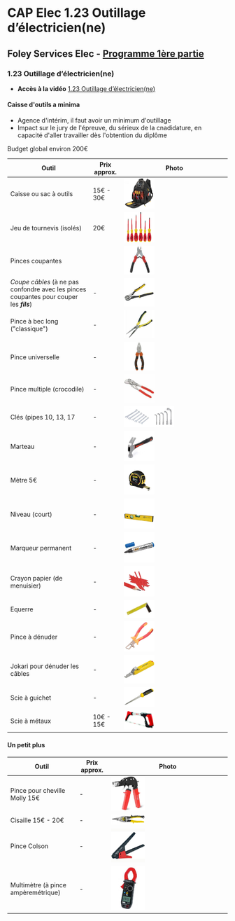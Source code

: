 # CAP Elec 1.23 Outillage d’électricien(ne)
## Foley Services Elec - [Programme 1ère partie](../1ere_partie/README.md)

### 1.23 Outillage d’électricien(ne)

- **Accès à la vidéo** [1.23 Outillage d’électricien(ne)](https://youtu.be/Uoy_TMYy3Yw)

#### Caisse d'outils a minima

- Agence d'intérim, il faut avoir un minimum d'outillage
- Impact sur le jury de l'épreuve, du sérieux de la cnadidature, en capacité d'aller travailler dès l'obtention du diplôme

Budget global environ 200€

| Outil | Prix approx. | Photo |
|-------|--------------|-------|
|Caisse ou sac à outils | 15€ - 30€ | <img src="./images/Sac_outils.jpg" width="30%"> |
| Jeu de tournevis (isolés) | 20€ | <img src="./images/Jeu_tournevis.jpeg" width="30%"> |
| Pinces coupantes |  |  <img src="./images/Pince_coupante.jpeg" width="30%">|
| *Coupe câbles* (à ne pas confondre avec les pinces coupantes pour couper les ***fils***) | - | <img src="./images/Coupe_cables.jpeg" width="30%"> |
| Pince à bec long ("classique") | - | <img src="./images/Pince_bec_long.jpeg" width="30%"> |
| Pince universelle | - | <img src="./images/Pince_universelle.jpeg" width="30%"> |
| Pince multiple (crocodile) | - | <img src="./images/Pince_multiple.jpeg" width="30%"> |
| Clés (pipes 10, 13, 17 | - | <img src="./images/Cles_plates_pipes.png" width="50%"> |
| Marteau | - | <img src="./images/Marteau.jpeg" width="30%"> |
| Mètre 5€ | - | <img src="./images/Metre.jpeg" width="30%"> |
| Niveau (court) | - | <img src="./images/Niveau.jpeg" width="30%"> |
| Marqueur permanent | - | <img src="./images/Marqueur_permanent.jpeg" width="30%"> |
| Crayon papier (de menuisier) | - | <img src="./images/Crayon_menuisier.jpeg" width="30%"> |
| Equerre | - | <img src="./images/Equerre.jpeg" width="30%"> |
| Pince à dénuder | - | <img src="./images/Pince_denuder.jpeg" width="30%"> |
| Jokari pour dénuder les câbles | - | <img src="./images/Jokari_denuder_cables.jpeg" width="30%"> |
| Scie à guichet | - | <img src="./images/Scie_a_guichet.jpeg" width="30%"> |
| Scie à métaux | 10€ - 15€ | <img src="./images/Scie_metaux.jpeg" width="30%"> |

#### Un petit plus

| Outil | Prix approx. | Photo |
|-------|--------------|-------|
| Pince pour cheville Molly 15€ | - | <img src="./images/Pince_Molly.jpeg" width="30%"> |
| Cisaille 15€ - 20€ | - | <img src="./images/Cisaille.png" width="30%"> |
| Pince Colson | - | <img src="./images/Pince_Colson.jpeg" width="30%"> |
| Multimètre (à pince ampèremétrique) | - | <img src="./images/Multimetre_amperemetrique.jpeg" width="30%"> |


